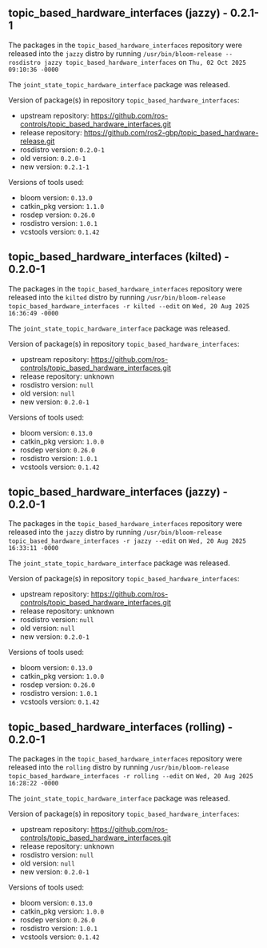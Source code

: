 ## topic_based_hardware_interfaces (jazzy) - 0.2.1-1

The packages in the `topic_based_hardware_interfaces` repository were released into the `jazzy` distro by running `/usr/bin/bloom-release --rosdistro jazzy topic_based_hardware_interfaces` on `Thu, 02 Oct 2025 09:10:36 -0000`

The `joint_state_topic_hardware_interface` package was released.

Version of package(s) in repository `topic_based_hardware_interfaces`:

- upstream repository: https://github.com/ros-controls/topic_based_hardware_interfaces.git
- release repository: https://github.com/ros2-gbp/topic_based_hardware-release.git
- rosdistro version: `0.2.0-1`
- old version: `0.2.0-1`
- new version: `0.2.1-1`

Versions of tools used:

- bloom version: `0.13.0`
- catkin_pkg version: `1.1.0`
- rosdep version: `0.26.0`
- rosdistro version: `1.0.1`
- vcstools version: `0.1.42`


## topic_based_hardware_interfaces (kilted) - 0.2.0-1

The packages in the `topic_based_hardware_interfaces` repository were released into the `kilted` distro by running `/usr/bin/bloom-release topic_based_hardware_interfaces -r kilted --edit` on `Wed, 20 Aug 2025 16:36:49 -0000`

The `joint_state_topic_hardware_interface` package was released.

Version of package(s) in repository `topic_based_hardware_interfaces`:

- upstream repository: https://github.com/ros-controls/topic_based_hardware_interfaces.git
- release repository: unknown
- rosdistro version: `null`
- old version: `null`
- new version: `0.2.0-1`

Versions of tools used:

- bloom version: `0.13.0`
- catkin_pkg version: `1.0.0`
- rosdep version: `0.26.0`
- rosdistro version: `1.0.1`
- vcstools version: `0.1.42`


## topic_based_hardware_interfaces (jazzy) - 0.2.0-1

The packages in the `topic_based_hardware_interfaces` repository were released into the `jazzy` distro by running `/usr/bin/bloom-release topic_based_hardware_interfaces -r jazzy --edit` on `Wed, 20 Aug 2025 16:33:11 -0000`

The `joint_state_topic_hardware_interface` package was released.

Version of package(s) in repository `topic_based_hardware_interfaces`:

- upstream repository: https://github.com/ros-controls/topic_based_hardware_interfaces.git
- release repository: unknown
- rosdistro version: `null`
- old version: `null`
- new version: `0.2.0-1`

Versions of tools used:

- bloom version: `0.13.0`
- catkin_pkg version: `1.0.0`
- rosdep version: `0.26.0`
- rosdistro version: `1.0.1`
- vcstools version: `0.1.42`


## topic_based_hardware_interfaces (rolling) - 0.2.0-1

The packages in the `topic_based_hardware_interfaces` repository were released into the `rolling` distro by running `/usr/bin/bloom-release topic_based_hardware_interfaces -r rolling --edit` on `Wed, 20 Aug 2025 16:28:22 -0000`

The `joint_state_topic_hardware_interface` package was released.

Version of package(s) in repository `topic_based_hardware_interfaces`:

- upstream repository: https://github.com/ros-controls/topic_based_hardware_interfaces.git
- release repository: unknown
- rosdistro version: `null`
- old version: `null`
- new version: `0.2.0-1`

Versions of tools used:

- bloom version: `0.13.0`
- catkin_pkg version: `1.0.0`
- rosdep version: `0.26.0`
- rosdistro version: `1.0.1`
- vcstools version: `0.1.42`


